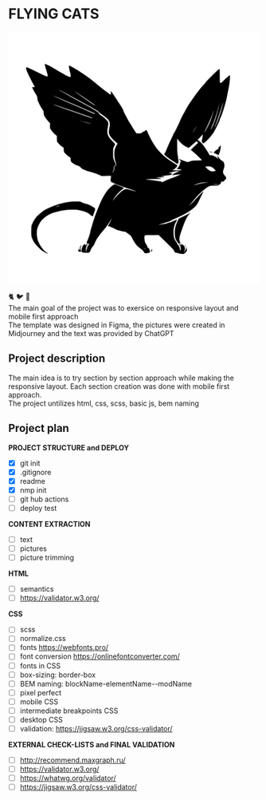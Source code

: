# FLYING CATS

  ![logo of a cat with wings](./src/images/logo-cat-tr.svg)

  :cat2: :bird: :rocket: <br> 
  The main goal of the project was to exersice on responsive layout and mobile first approach<br>
  The template was designed in Figma, the pictures were created in Midjourney and the text was provided by ChatGPT<br>

## Project description
  The main idea is to try section by section approach while making the responsive layout. Each section creation was done with mobile first approach.<br>
  The project untilizes html, css, scss, basic js, bem naming

## Project plan

  **PROJECT STRUCTURE and DEPLOY**
  - [x] git init
  - [x] .gitignore
  - [x] readme
  - [x] nmp init
  - [ ] git hub actions
  - [ ] deploy test
    
  **CONTENT EXTRACTION**
  - [ ] text
  - [ ] pictures
  - [ ] picture trimming

  **HTML**
  - [ ] semantics
  - [ ] https://validator.w3.org/
    
  **CSS**
  - [ ] scss
  - [ ] normalize.css
  - [ ] fonts https://webfonts.pro/ 
  - [ ] font conversion https://onlinefontconverter.com/
  - [ ] fonts in CSS
  - [ ] box-sizing: border-box
  - [ ] BEM naming: blockName-elementName--modName
  - [ ] pixel perfect
  - [ ] mobile CSS
  - [ ] intermediate breakpoints CSS
  - [ ] desktop CSS
  - [ ] validation: https://jigsaw.w3.org/css-validator/
  
  **EXTERNAL CHECK-LISTS and FINAL VALIDATION**
  - [ ] http://recommend.maxgraph.ru/
  - [ ] https://validator.w3.org/
  - [ ] https://whatwg.org/validator/
  - [ ] https://jigsaw.w3.org/css-validator/
